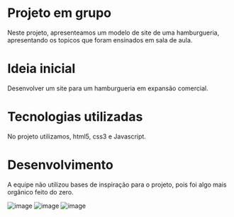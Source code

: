 # Projeto em grupo
Neste projeto, apresenteamos um modelo de site de uma hamburgueria, apresentando os topicos que foram ensinados em sala de aula.
# Ideia inicial
Desenvolver um site para um hamburgueria em expansão comercial.
# Tecnologias utilizadas
No projeto utilizamos, html5, css3 e Javascript.
# Desenvolvimento
A equipe não utilizou bases de inspiração para o projeto, pois foi algo mais orgânico feito do zero.

![image](https://user-images.githubusercontent.com/114154174/196063702-94e0f484-0237-4b1f-9f15-cc32d27426b1.png)
![image](https://user-images.githubusercontent.com/114154174/196063723-7747120b-4d2b-4d19-91c7-0af1b500f68a.png)
![image](https://user-images.githubusercontent.com/114154174/196063745-946de071-a6a2-408b-822d-cd3aff21e6c0.png)
